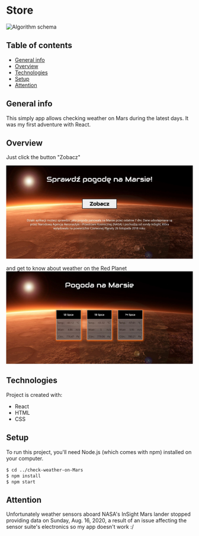 # Store 
![Algorithm schema](./src/assets/screens_github/jackets.jpg)
## Table of contents
* [General info](#general-info)
* [Overview](#overwiev)
* [Technologies](#technologies)
* [Setup](#setup)
* [Attention](#attention)

## General info
This simply app allows checking weather on Mars during the latest days. It was my first adventure with React.

## Overview
Just click the button "Zobacz"

![Algorithm schema](./src/images/mars_first_side_min.jpg)

and get to know about weather on the Red Planet
![Algorithm schema](./src/images/mars_weather.jpg)

## Technologies
Project is created with:
* React
* HTML
* CSS

## Setup
To run this project, you'll need Node.js (which comes with npm) installed on your computer. 
```
$ cd ../check-weather-on-Mars
$ npm install
$ npm start
```
## Attention
Unfortunately weather sensors aboard NASA's InSight Mars lander stopped providing data on Sunday, Aug. 16, 2020, a result of an issue affecting the sensor suite's electronics so my app doesn't work :/
